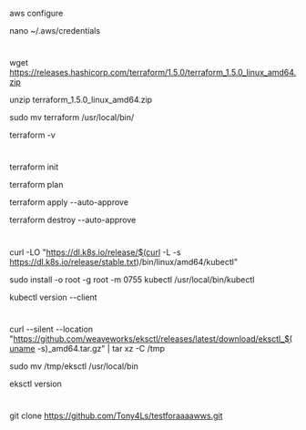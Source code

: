 aws configure

nano ~/.aws/credentials

#
#

wget https://releases.hashicorp.com/terraform/1.5.0/terraform_1.5.0_linux_amd64.zip 

unzip terraform_1.5.0_linux_amd64.zip 

sudo mv terraform /usr/local/bin/ 

terraform -v 

#
#

terraform init 

terraform plan 

terraform apply --auto-approve

terraform destroy --auto-approve

#
#

curl -LO "https://dl.k8s.io/release/$(curl -L -s https://dl.k8s.io/release/stable.txt)/bin/linux/amd64/kubectl"

sudo install -o root -g root -m 0755 kubectl /usr/local/bin/kubectl

kubectl version --client

#
#

curl --silent --location "https://github.com/weaveworks/eksctl/releases/latest/download/eksctl_$(uname -s)_amd64.tar.gz" | tar xz -C /tmp

sudo mv /tmp/eksctl /usr/local/bin

eksctl version

#
#

git clone https://github.com/Tony4Ls/testforaaaawws.git
